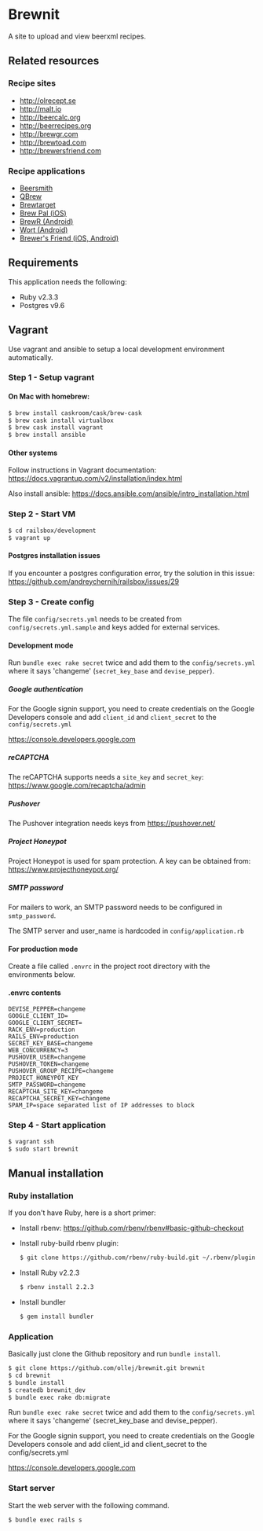 Brewnit
=======

A site to upload and view beerxml recipes.

Related resources
-----------------

### Recipe sites

 * http://olrecept.se
 * http://malt.io
 * http://beercalc.org
 * http://beerrecipes.org
 * http://brewgr.com
 * http://brewtoad.com
 * http://brewersfriend.com

### Recipe applications

 * [Beersmith](http://beersmith.com/)
 * [QBrew](http://freecode.com/projects/qbrew)
 * [Brewtarget](http://www.brewtarget.org/)
 * [Brew Pal (iOS)](http://www.djpsoftware.com/brewpal/)
 * [BrewR (Android)](https://play.google.com/store/apps/details?id=com.weekendcoders.brewr&hl=en)
 * [Wort (Android)](https://play.google.com/store/apps/details?id=info.dynamicdesigns.wort&hl=en)
 * [Brewer's Friend (iOS, Android)](https://www.brewersfriend.com/)

Requirements
------------

This application needs the following:

 * Ruby v2.3.3
 * Postgres v9.6

Vagrant
-------

Use vagrant and ansible to setup a local development environment
automatically.

### Step 1 - Setup vagrant

#### On Mac with homebrew:

```bash
$ brew install caskroom/cask/brew-cask
$ brew cask install virtualbox
$ brew cask install vagrant
$ brew install ansible
```

#### Other systems

Follow instructions in Vagrant documentation:
https://docs.vagrantup.com/v2/installation/index.html

Also install ansible:
https://docs.ansible.com/ansible/intro_installation.html

### Step 2 - Start VM

```bash
$ cd railsbox/development
$ vagrant up
```

#### Postgres installation issues

If you encounter a postgres configuration error, try the solution in this
issue: https://github.com/andreychernih/railsbox/issues/29

### Step 3 - Create config

The file `config/secrets.yml` needs to be created from
`config/secrets.yml.sample` and keys added for external services.

#### Development mode

Run `bundle exec rake secret` twice and add them to the `config/secrets.yml`
where it says 'changeme' (`secret_key_base` and `devise_pepper`).

##### Google authentication

For the Google signin support, you need to create credentials on the Google
Developers console and add `client_id` and `client_secret` to the
`config/secrets.yml`

https://console.developers.google.com

##### reCAPTCHA

The reCAPTCHA supports needs a `site_key` and `secret_key`:
https://www.google.com/recaptcha/admin

##### Pushover

The Pushover integration needs keys from https://pushover.net/

##### Project Honeypot

Project Honeypot is used for spam protection. A key can be obtained from:
https://www.projecthoneypot.org/

##### SMTP password

For mailers to work, an SMTP password needs to be configured in
`smtp_password`.

The SMTP server and user_name is hardcoded in `config/application.rb`

#### For production mode

Create a file called `.envrc` in the project root directory with the
environments below.

#### .envrc contents

```
DEVISE_PEPPER=changeme
GOOGLE_CLIENT_ID=
GOOGLE_CLIENT_SECRET=
RACK_ENV=production
RAILS_ENV=production
SECRET_KEY_BASE=changeme
WEB_CONCURRENCY=3
PUSHOVER_USER=changeme
PUSHOVER_TOKEN=changeme
PUSHOVER_GROUP_RECIPE=changeme
PROJECT_HONEYPOT_KEY
SMTP_PASSWORD=changeme
RECAPTCHA_SITE_KEY=changeme
RECAPTCHA_SECRET_KEY=changeme
SPAM_IP=space separated list of IP addresses to block
```

### Step 4 - Start application

```bash
$ vagrant ssh
$ sudo start brewnit
```

Manual installation
-------------------

### Ruby installation

If you don't have Ruby, here is a short primer:

 * Install rbenv: https://github.com/rbenv/rbenv#basic-github-checkout
 * Install ruby-build rbenv plugin:

   ```bash
   $ git clone https://github.com/rbenv/ruby-build.git ~/.rbenv/plugins/ruby-build
   ```
 * Install Ruby v2.2.3

   ```bash
   $ rbenv install 2.2.3
   ```
 * Install bundler

   ```bash
   $ gem install bundler
   ```

### Application

Basically just clone the Github repository and run `bundle install`.

```bash
$ git clone https://github.com/ollej/brewnit.git brewnit
$ cd brewnit
$ bundle install
$ createdb brewnit_dev
$ bundle exec rake db:migrate
```

Run `bundle exec rake secret` twice and add them to the `config/secrets.yml`
where it says 'changeme' (secret_key_base and devise_pepper).

For the Google signin support, you need to create credentials on the Google
Developers console and add client_id and client_secret to the
config/secrets.yml

https://console.developers.google.com

### Start server

Start the web server with the following command.

```bash
$ bundle exec rails s
```

